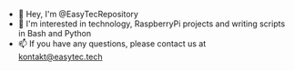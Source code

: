 - 👋 Hey, I'm @EasyTecRepository
- 👀 I'm interested in technology, RaspberryPi projects and writing scripts in Bash and Python
- 📫 If you have any questions, please contact us at kontakt@easytec.tech

<!---
EasyTecRepository/EasyTecRepository is a ✨ special ✨ repository because its `README.md` (this file) appears on your GitHub profile.
You can click the Preview link to take a look at your changes.
--->
